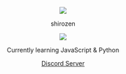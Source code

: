 <p align="center">  
<img src="https://media.discordapp.net/attachments/1006980914988986368/1006981073781133502/bcc9275849d1640178d1037d557af07d.jpg?width=559&height=559">
</p>
<p align="center">
    shirozen
    <p align="center">
  <img src="https://discord.c99.nl/widget/theme-1/837690016431210566.png"/>
</p>
<p align="center">
Currently learning JavaScript & Python
<p align="center">
<a href="https://discord.gg/12345">Discord Server</a>
